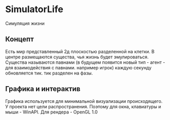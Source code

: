 # SimulatorLife
Симуляция жизни

## Концепт
Есть мир представленный 2д плоскостью разделенной на клетки.
В центре размещаются существа, чья жизнь будет эмулироваться. Существа называются павнами (в будущем появится новый тип - агент - для взаимодействия с павнами. например игрок)
каждую секунду обновляется тик.
тик разделен на фазы.


## Графика и интерактив
Графика используется для минимальной визуализации происходящего. У проекта нет цели распространения. Поэтому для окна, клавиатуры и мыши - WinAPI. Для рендера - OpenGL 1.0
